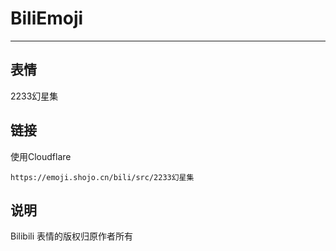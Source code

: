 # BiliEmoji
---
## 表情
2233幻星集
## 链接
使用Cloudflare
```
https://emoji.shojo.cn/bili/src/2233幻星集
```
## 说明
Bilibili 表情的版权归原作者所有
